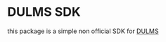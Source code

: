 # DULMS SDK

this package is a simple non official SDK for [DULMS](https://dulms.deltauniv.edu.eg/login.aspx)









